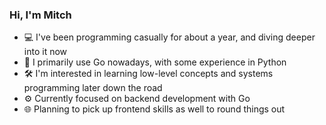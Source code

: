 ### Hi, I'm Mitch

- 💻 I've been programming casually for about a year, and diving deeper into it now
- 🐹 I primarily use Go nowadays, with some experience in Python
- 🛠️ I'm interested in learning low-level concepts and systems programming later down the road
- ⚙️ Currently focused on backend development with Go
- 🌐 Planning to pick up frontend skills as well to round things out
